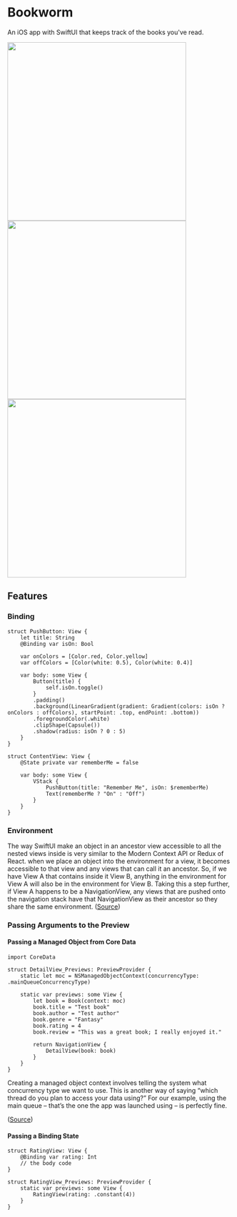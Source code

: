 # Bookworm

An iOS app with SwiftUI that keeps track of the books you've read.

<img src="https://github.com/igibliss00/Hacking-with-SwiftUI/blob/master/Bookworm/README_assets/1.png" width="400">

<img src="https://github.com/igibliss00/Hacking-with-SwiftUI/blob/master/Bookworm/README_assets/2.png" width="400">

<img src="https://github.com/igibliss00/Hacking-with-SwiftUI/blob/master/Bookworm/README_assets/3.png" width="400">

## Features

### Binding

```
struct PushButton: View {
    let title: String
    @Binding var isOn: Bool
    
    var onColors = [Color.red, Color.yellow]
    var offColors = [Color(white: 0.5), Color(white: 0.4)]
    
    var body: some View {
        Button(title) {
            self.isOn.toggle()
        }
        .padding()
        .background(LinearGradient(gradient: Gradient(colors: isOn ? onColors : offColors), startPoint: .top, endPoint: .bottom))
        .foregroundColor(.white)
        .clipShape(Capsule())
        .shadow(radius: isOn ? 0 : 5)
    }
}

struct ContentView: View {
    @State private var rememberMe = false
    
    var body: some View {
        VStack {
            PushButton(title: "Remember Me", isOn: $rememberMe)
            Text(rememberMe ? "On" : "Off")
        }        
    }
}
```

### Environment

The way SwiftUI make an object in an ancestor view accessible to all the nested views inside is very similar to the Modern Context API or Redux of React. when we place an object into the environment for a view, it becomes accessible to that view and any views that can call it an ancestor. So, if we have View A that contains inside it View B, anything in the environment for View A will also be in the environment for View B. Taking this a step further, if View A happens to be a NavigationView, any views that are pushed onto the navigation stack have that NavigationView as their ancestor so they share the same environment.
([Source](https://www.hackingwithswift.com/books/ios-swiftui/creating-books-with-core-data))

### Passing Arguments to the Preview

#### Passing a Managed Object from Core Data

```
import CoreData

struct DetailView_Previews: PreviewProvider {
    static let moc = NSManagedObjectContext(concurrencyType: .mainQueueConcurrencyType)

    static var previews: some View {
        let book = Book(context: moc)
        book.title = "Test book"
        book.author = "Test author"
        book.genre = "Fantasy"
        book.rating = 4
        book.review = "This was a great book; I really enjoyed it."

        return NavigationView {
            DetailView(book: book)
        }
    }
}

```

Creating a managed object context involves telling the system what concurrency type we want to use. This is another way of saying “which thread do you plan to access your data using?” For our example, using the main queue – that’s the one the app was launched using – is perfectly fine.

([Source](https://www.hackingwithswift.com/books/ios-swiftui/showing-book-details))

#### Passing a Binding State

```
struct RatingView: View {
    @Binding var rating: Int
    // the body code
}

struct RatingView_Previews: PreviewProvider {
    static var previews: some View {
        RatingView(rating: .constant(4))
    }
}
```

